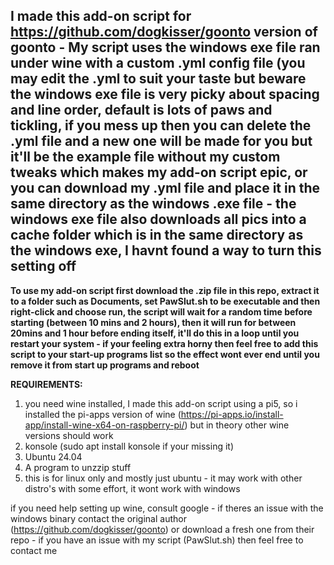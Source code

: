 ## I made this add-on script for https://github.com/dogkisser/goonto version of goonto - My script uses the windows exe file ran under wine with a custom .yml config file (you may edit the .yml to suit your taste but beware the windows exe file is very picky about spacing and line order, default is lots of paws and tickling, if you mess up then you can delete the .yml file and a new one will be made for you but it'll be the example file without my custom tweaks which makes my add-on script epic, or you can download my .yml file and place it in the same directory as the windows .exe file - the windows exe file also downloads all pics into a cache folder which is in the same directory as the windows exe, I havnt found a way to turn this setting off

**To use my add-on script first download the .zip file in this repo, extract it to a folder such as Documents, set PawSlut.sh to be executable and then right-click and choose run, the script will wait for a random time before starting (between 10 mins and 2 hours), then it will run for between 20mins and 1 hour before ending itself, it'll do this in a loop until you restart your system - if your feeling extra horny then feel free to add this script to your start-up programs list so the effect wont ever end until you remove it from start up programs and reboot**

**REQUIREMENTS:**
 1. you need wine installed, I made this add-on script using a pi5, so i installed the pi-apps version of wine (https://pi-apps.io/install-app/install-wine-x64-on-raspberry-pi/) but in theory other wine versions should work
 2. konsole (sudo apt install konsole if your missing it)
 3. Ubuntu 24.04
 4. A program to unzzip stuff
 5. this is for linux only and mostly just ubuntu - it may work with other distro's with some effort, it wont work with windows

if you need help setting up wine, consult google - if theres an issue with the windows binary contact the original author (https://github.com/dogkisser/goonto) or download a fresh one from their repo - if you have an issue with my script (PawSlut.sh) then feel free to contact me
